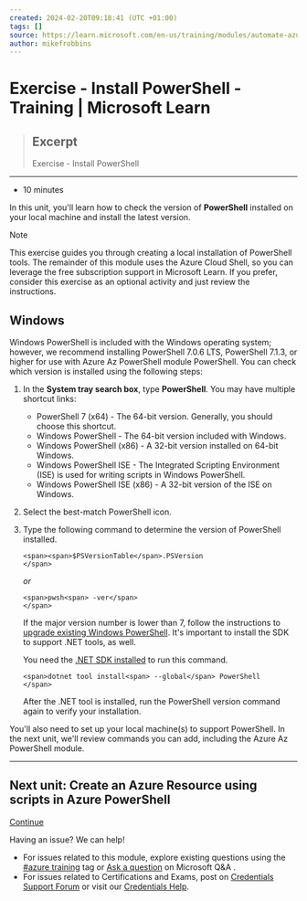 ```yaml
---
created: 2024-02-20T09:18:41 (UTC +01:00)
tags: []
source: https://learn.microsoft.com/en-us/training/modules/automate-azure-tasks-with-powershell/4-exercise-install-azure-powershell?pivots=windows
author: mikefrobbins
---
```


# Exercise - Install PowerShell - Training | Microsoft Learn

> ## Excerpt
> Exercise - Install PowerShell

---
-   10 minutes

In this unit, you'll learn how to check the version of **PowerShell** installed on your local machine and install the latest version.

Note

This exercise guides you through creating a local installation of PowerShell tools. The remainder of this module uses the Azure Cloud Shell, so you can leverage the free subscription support in Microsoft Learn. If you prefer, consider this exercise as an optional activity and just review the instructions.

## Windows

Windows PowerShell is included with the Windows operating system; however, we recommend installing PowerShell 7.0.6 LTS, PowerShell 7.1.3, or higher for use with Azure Az PowerShell module PowerShell. You can check which version is installed using the following steps:

1.  In the **System tray search box**, type **PowerShell**. You may have multiple shortcut links:
    
    -   PowerShell 7 (x64) - The 64-bit version. Generally, you should choose this shortcut.
    -   Windows PowerShell - The 64-bit version included with Windows.
    -   Windows PowerShell (x86) - A 32-bit version installed on 64-bit Windows.
    -   Windows PowerShell ISE - The Integrated Scripting Environment (ISE) is used for writing scripts in Windows PowerShell.
    -   Windows PowerShell ISE (x86) - A 32-bit version of the ISE on Windows.
2.  Select the best-match PowerShell icon.
    
3.  Type the following command to determine the version of PowerShell installed.
    
    ```
    <span><span>$PSVersionTable</span>.PSVersion
    </span>
    ```
    
    _or_
    
    ```
    <span>pwsh<span> -ver</span>
    </span>
    ```
    
    If the major version number is lower than 7, follow the instructions to [upgrade existing Windows PowerShell](https://learn.microsoft.com/en-us/powershell/scripting/install/installing-powershell-on-windows#upgrading-an-existing-installation). It's important to install the SDK to support .NET tools, as well.
    
    You need the [.NET SDK installed](https://learn.microsoft.com/en-us/dotnet/core/sdk) to run this command.
    
    ```
    <span>dotnet tool install<span> --global</span> PowerShell
    </span>
    ```
    
    After the .NET tool is installed, run the PowerShell version command again to verify your installation.
    

You'll also need to set up your local machine(s) to support PowerShell. In the next unit, we'll review commands you can add, including the Azure Az PowerShell module.

___

## Next unit: Create an Azure Resource using scripts in Azure PowerShell

[Continue](https://learn.microsoft.com/en-us/training/modules/automate-azure-tasks-with-powershell/5-create-resource-interactively/)

Having an issue? We can help!

-   For issues related to this module, explore existing questions using the [#azure training](https://aka.ms/azure-fundamentals-qna) tag or [Ask a question](https://aka.ms/qnaaztraining) on Microsoft Q&A .
-   For issues related to Certifications and Exams, post on [Credentials Support Forum](https://aka.ms/pilot-certifications-forums) or visit our [Credentials Help](https://aka.ms/pilot-cert-help).
